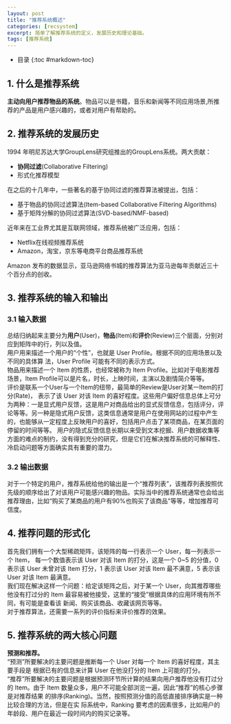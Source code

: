 ```yaml
---
layout: post
title: "推荐系统概述"
categories: [recsystem]
excerpt: 简单了解推荐系统的定义，发展历史和理论基础。
tags: [推荐系统]
---   
```

- 目录
{:toc #markdown-toc}


## **1. 什么是推荐系统**
**主动向用户推荐物品的系统**。物品可以是书籍，音乐和新闻等不同应用场景,所推荐的产品是用户感兴趣的，或者对用户有帮助的。

## **2. 推荐系统的发展历史**  
1994 年明尼苏达大学GroupLens研究组推出的GroupLens系统。两大贡献：
- **协同过滤**(Collaborative Filtering)
- 形式化推荐模型  

在之后的十几年中，一些著名的基于协同过滤的推荐算法被提出，包括：
- 基于物品的协同过滤算法(Item-based Collaborative Filtering Algorithms)
- 基于矩阵分解的协同过滤算法(SVD-based/NMF-based)

近年来在工业界尤其是互联网领域，推荐系统被广泛应用，包括：
- Netflix在线视频推荐系统
- Amazon，淘宝，京东等电商平台商品推荐系统

Amazon 发布的数据显示，亚马逊网络书城的推荐算法为亚马逊每年贡献近三十个百分点的创收。

## **3. 推荐系统的输入和输出**
### **3.1 输入数据**  
总结归纳起来主要分为**用户**(User)，**物品**(Item)和**评价**(Review)三个层面，分别对应到矩阵中的行，列以及值。  
用户用来描述一个用户的“个性”，也就是 User Profile。根据不同的应用场景以及不同的具体算
法，User Profile 可能有不同的表示方式。  
物品用来描述一个 Item 的性质，也经常被称为 Item Profile。比如对于电影推荐场景，Item Profile可以是片名，时长，上映时间，主演以及剧情简介等等。  
评价是联系一个User与一个Item的纽带，最简单的Review是User对某一Item的打分(Rate)，
表示了该 User 对该 Item 的喜好程度。这些用户偏好信息总体上可分为两种：一是显式用户反馈，这是用户对商品给出的显式反馈信息，包括评分，评论等等。另一种是隐式用户反馈，这类信息通常是用户在使用网站的过程中产生的，也能够从一定程度上反映用户的喜好，包括用户点击了某项商品，在某页面的停留的时间等等。 用户的隐式反馈信息长期以来受到文本挖掘、用户数据收集等方面的难点的制约，没有得到充分的研究，但是它们在解决推荐系统的可解释性、冷启动问题等方面确实具有重要的潜力。  

### **3.2 输出数据**
对于一个特定的用户，推荐系统给他的输出是一个“推荐列表”，该推荐列表按照优先级的顺序给出了对该用户可能感兴趣的物品。实际当中的推荐系统通常也会给出推荐理由，比如“购买了某商品的用户有90%也购买了该商品"等等，增加推荐可信度。

## **4. 推荐问题的形式化**
首先我们拥有一个大型稀疏矩阵，该矩阵的每一行表示一个 User，每一列表示一个 Item，
每一个数值表示该 User 对该 Item 的打分，这是一个 0~5 的分值，0 表示该 User 未曾对该 Item
打分，1 表示该 User 对该 Item 最不满意，5 表示该 User 对该 Item 最满意。  
我们现在解决这样一个问题：给定该矩阵之后，对于某一个 User，向其推荐哪些他没有打过分的 Item 最容易被他接受，这里的“接受”根据具体的应用环境有所不同，有可能是查看该
新闻、购买该商品、收藏该网页等等。  
对于推荐算法，还需要一系列的评价指标来评价推荐的效果。

## **5. 推荐系统的两大核心问题**
**预测和推荐。**  
“预测”所要解决的主要问题是推断每一个 User 对每一个 Item 的喜好程度，其主要手段是
根据已有的信息来计算 User 在他没打分的 Item 上可能的打分。  
“推荐”所要解决的主要问题是根据预测环节所计算的结果向用户推荐他没有打过分的
Item。由于 Item 数量众多，用户不可能全部浏览一遍，因此“推荐”的核心步骤是对推荐结果
的排序(Ranking)。当然，按照预测分值的高低直接排序确实是一种比较合理的方法，但是在实
际系统中，Ranking 要考虑的因素很多，比如用户的年龄段、用户在最近一段时间内的购买记录等。
